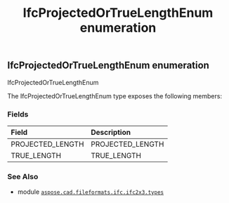 ﻿---
title: IfcProjectedOrTrueLengthEnum enumeration
second_title: Aspose.CAD for Python via .NET API References
description: 
type: docs
weight: 2700
url: /aspose.cad.fileformats.ifc.ifc2x3.types/ifcprojectedortruelengthenum/
is_root: false
---

## IfcProjectedOrTrueLengthEnum enumeration

IfcProjectedOrTrueLengthEnum



The IfcProjectedOrTrueLengthEnum type exposes the following members:

### Fields
| Field | Description |
| :- | :- |
| PROJECTED_LENGTH | PROJECTED_LENGTH |
| TRUE_LENGTH | TRUE_LENGTH |



### See Also
* module [`aspose.cad.fileformats.ifc.ifc2x3.types`](..)

